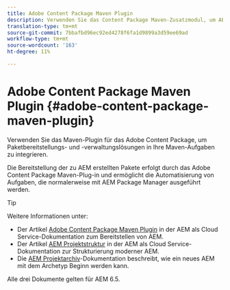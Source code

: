 ```yaml
---
title: Adobe Content Package Maven Plugin
description: Verwenden Sie das Content Package Maven-Zusatzmodul, um AEM Anwendungen bereitzustellen
translation-type: tm+mt
source-git-commit: 7bbafbd96ec92ed4278f6fa1d9899a3d59ee69ad
workflow-type: tm+mt
source-wordcount: '163'
ht-degree: 11%

---
```



# Adobe Content Package Maven Plugin {#adobe-content-package-maven-plugin}

Verwenden Sie das Maven-Plugin für das Adobe Content Package, um Paketbereitstellungs- und -verwaltungslösungen in Ihre Maven-Aufgaben zu integrieren.

Die Bereitstellung der zu AEM erstellten Pakete erfolgt durch das Adobe Content Package Maven-Plug-in und ermöglicht die Automatisierung von Aufgaben, die normalerweise mit AEM Package Manager ausgeführt werden.

>[!TIP]
>
>Weitere Informationen unter:
>
>* Der Artikel [Adobe Content Package Maven Plugin](https://experienceleague.adobe.com/docs/experience-manager-cloud-service/implementing/developer-tools/maven-plugin.html?lang=en#developer-tools) in der AEM als Cloud Service-Dokumentation zum Bereitstellen von AEM.
>* Der Artikel [AEM Projektstruktur](https://docs.adobe.com/content/help/de/experience-manager-cloud-service/implementing/developing/aem-project-content-package-structure.html) in der AEM als Cloud Service-Dokumentation zur Strukturierung moderner AEM.
>* Die [AEM Projektarchiv](https://docs.adobe.com/content/help/de/experience-manager-core-components/using/developing/archetype/overview.html)-Dokumentation beschreibt, wie ein neues AEM mit dem Archetyp Beginn werden kann.

>
>
Alle drei Dokumente gelten für AEM 6.5.
